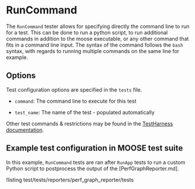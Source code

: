 # RunCommand

The `RunCommand` tester allows for specifying directly the command line to run for a test.
This can be done to run a python script, to run additional commands in addition to the
moose executable, or any other command that fits in a command line input.
The syntax of the command follows the `bash` syntax, with regards to running multiple
commands on the same line for example.

## Options

Test configuration options are specified in the `tests` file.

- `command`: The command line to execute for this test

- `test_name`: The name of the test - populated automatically


Other test commands & restrictions may be found in the [TestHarness documentation](TestHarness.md).

## Example test configuration in MOOSE test suite

In this example, `RunCommand` tests are ran after `RunApp` tests to run a custom Python script
to postprocess the output of the [PerfGraphReporter.md].

!listing test/tests/reporters/perf_graph_reporter/tests
